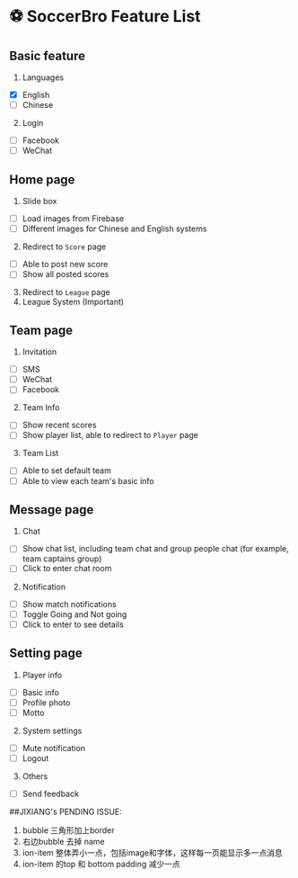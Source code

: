 # :soccer: SoccerBro Feature List

## Basic feature
1. Languages
  - [x] English
  - [ ] Chinese
2. Login  
  - [ ] Facebook
  - [ ] WeChat

## Home page
1. Slide box
  - [ ] Load images from Firebase
  - [ ] Different images for Chinese and English systems
2. Redirect to `Score` page
  - [ ] Able to post new score
  - [ ] Show all posted scores
3. Redirect to `League` page 
4. League System (Important)

## Team page
1. Invitation
  - [ ] SMS
  - [ ] WeChat
  - [ ] Facebook
2. Team Info
  - [ ] Show recent scores
  - [ ] Show player list, able to redirect to `Player` page
3. Team List
  - [ ] Able to set default team
  - [ ] Able to view each team's basic info

## Message page
1. Chat
  - [ ] Show chat list, including team chat and group people chat (for example, team captains group)
  - [ ] Click to enter chat room
2. Notification
  - [ ] Show match notifications
  - [ ] Toggle Going and Not going
  - [ ] Click to enter to see details

## Setting page
1. Player info
  - [ ] Basic info
  - [ ] Profile photo
  - [ ] Motto
2. System settings
  - [ ] Mute notification
  - [ ] Logout
3. Others
  - [ ] Send feedback


##JIXIANG's PENDING ISSUE:
1. bubble 三角形加上border
2. 右边bubble 去掉 name
3. ion-item 整体弄小一点，包括image和字体，这样每一页能显示多一点消息
4. ion-item 的top 和 bottom padding 减少一点
